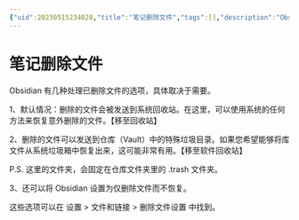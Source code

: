 ```yaml
---
{"uid":20230515234028,"title":"笔记删除文件","tags":[],"description":"Obsidian 笔记软件，如何删除笔记，删除文件","author":"OS","type":"other","draft":false,"editable":false,"modified":20230621183421,"dg-publish":true,"permalink":"/lake-of-knowledge/10-obsidian/obsidian//","dgPassFrontmatter":true}
---
```



# 笔记删除文件

Obsidian 有几种处理已删除文件的选项，具体取决于需要。

1、默认情况：删除的文件会被发送到系统回收站。在这里，可以使用系统的任何方法来恢复意外删除的文件。【移至回收站】

2、删除的文件可以发送到仓库（Vault）中的特殊垃圾目录。如果您希望能够将库文件从系统垃圾箱中恢复出来，这可能非常有用。【移至软件回收站】

P.S. 这里的文件夹，会固定在仓库文件夹里的 .trash 文件夹。

3、还可以将 Obsidian 设置为仅删除文件而不恢复。

这些选项可以在 设置 > 文件和链接 > 删除文件设置 中找到。